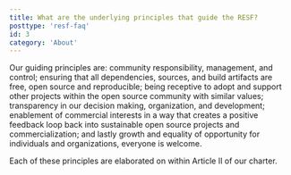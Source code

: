 ```yaml
---
title: What are the underlying principles that guide the RESF?
posttype: 'resf-faq'
id: 3
category: 'About'
---
```


Our guiding principles are: community responsibility, management, and control; ensuring that all dependencies, sources, and build artifacts are free, open source and reproducible; being receptive to adopt and support other projects within the open source community with similar values; transparency in our decision making,  organization, and development; enablement of commercial interests in a way that creates a positive feedback loop back into sustainable open source projects and commercialization; and lastly growth and equality of opportunity for individuals and organizations, everyone is welcome.

Each of these principles are elaborated on within Article II of our charter.